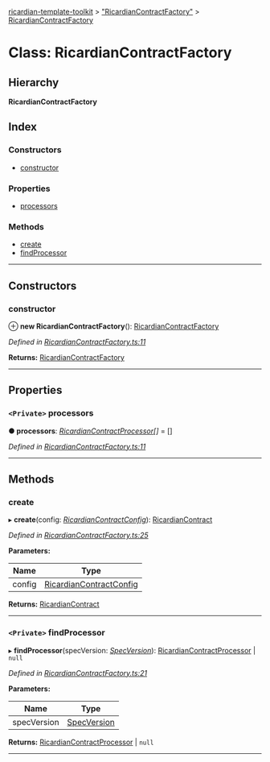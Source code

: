 [ricardian-template-toolkit](../README.md) > ["RicardianContractFactory"](../modules/_ricardiancontractfactory_.md) > [RicardianContractFactory](../classes/_ricardiancontractfactory_.ricardiancontractfactory.md)

# Class: RicardianContractFactory

## Hierarchy

**RicardianContractFactory**

## Index

### Constructors

* [constructor](_ricardiancontractfactory_.ricardiancontractfactory.md#constructor)

### Properties

* [processors](_ricardiancontractfactory_.ricardiancontractfactory.md#processors)

### Methods

* [create](_ricardiancontractfactory_.ricardiancontractfactory.md#create)
* [findProcessor](_ricardiancontractfactory_.ricardiancontractfactory.md#findprocessor)

---

## Constructors

<a id="constructor"></a>

###  constructor

⊕ **new RicardianContractFactory**(): [RicardianContractFactory](_ricardiancontractfactory_.ricardiancontractfactory.md)

*Defined in [RicardianContractFactory.ts:11](https://github.com/EOSIO/ricardian-template-toolkit/blob/e13c57b/src/RicardianContractFactory.ts#L11)*

**Returns:** [RicardianContractFactory](_ricardiancontractfactory_.ricardiancontractfactory.md)

___

## Properties

<a id="processors"></a>

### `<Private>` processors

**● processors**: *[RicardianContractProcessor](../interfaces/_interfaces_.ricardiancontractprocessor.md)[]* =  []

*Defined in [RicardianContractFactory.ts:11](https://github.com/EOSIO/ricardian-template-toolkit/blob/e13c57b/src/RicardianContractFactory.ts#L11)*

___

## Methods

<a id="create"></a>

###  create

▸ **create**(config: *[RicardianContractConfig](../interfaces/_interfaces_.ricardiancontractconfig.md)*): [RicardianContract](../interfaces/_interfaces_.ricardiancontract.md)

*Defined in [RicardianContractFactory.ts:25](https://github.com/EOSIO/ricardian-template-toolkit/blob/e13c57b/src/RicardianContractFactory.ts#L25)*

**Parameters:**

| Name | Type |
| ------ | ------ |
| config | [RicardianContractConfig](../interfaces/_interfaces_.ricardiancontractconfig.md) |

**Returns:** [RicardianContract](../interfaces/_interfaces_.ricardiancontract.md)

___
<a id="findprocessor"></a>

### `<Private>` findProcessor

▸ **findProcessor**(specVersion: *[SpecVersion](../interfaces/_interfaces_.specversion.md)*): [RicardianContractProcessor](../interfaces/_interfaces_.ricardiancontractprocessor.md) \| `null`

*Defined in [RicardianContractFactory.ts:21](https://github.com/EOSIO/ricardian-template-toolkit/blob/e13c57b/src/RicardianContractFactory.ts#L21)*

**Parameters:**

| Name | Type |
| ------ | ------ |
| specVersion | [SpecVersion](../interfaces/_interfaces_.specversion.md) |

**Returns:** [RicardianContractProcessor](../interfaces/_interfaces_.ricardiancontractprocessor.md) \| `null`

___

